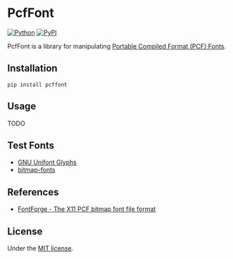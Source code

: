 # PcfFont

[![Python](https://img.shields.io/badge/python-3.11-brightgreen)](https://www.python.org)
[![PyPI](https://img.shields.io/pypi/v/pcffont)](https://pypi.org/project/pcffont/)

PcfFont is a library for manipulating [Portable Compiled Format (PCF) Fonts](https://en.wikipedia.org/wiki/Portable_Compiled_Format).

## Installation

```shell
pip install pcffont
```

## Usage

TODO

## Test Fonts

- [GNU Unifont Glyphs](https://unifoundry.com/unifont/index.html)
- [bitmap-fonts](https://github.com/masaeedu/bitmap-fonts)

## References

- [FontForge - The X11 PCF bitmap font file format](https://fontforge.org/docs/techref/pcf-format.html)

## License

Under the [MIT license](LICENSE).
